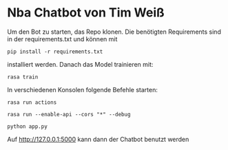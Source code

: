 # Nba Chatbot von Tim Weiß

Um den Bot zu starten, das Repo klonen. Die benötigten Requirements sind in der requirements.txt und können mit 
````
pip install -r requirements.txt
````
installiert werden.
Danach das Model trainieren mit: 
````
rasa train 
````
In verschiedenen Konsolen folgende Befehle starten:

````
rasa run actions
````
````
rasa run --enable-api --cors "*" --debug
````
````
python app.py
````

Auf http://127.0.0.1:5000 kann dann der Chatbot benutzt werden
